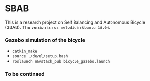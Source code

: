 # SBAB

This is a research project on Self Balancing and Autonomous Bicycle (SBAB). The version is ```ros melodic``` in ```Ubuntu 18.04```.

### Gazebo simulation of the bicycle

* ```catkin_make```
* ```source ./devel/setup.bash```
* ```roslaunch navstack_pub bicycle_gazebo.launch```

### To be continued

